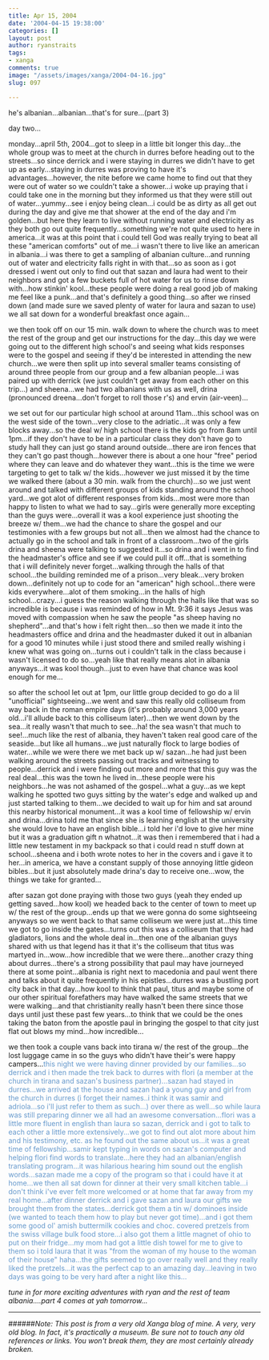 ```yaml
---
title: Apr 15, 2004
date: '2004-04-15 19:38:00'
categories: []
layout: post
author: ryanstraits
tags:
- xanga
comments: true
image: "/assets/images/xanga/2004-04-16.jpg"
slug: 097

---
```

he's albanian...albanian...that's for sure...(part 3)

<!-- break -->

day two...

monday...april 5th, 2004...got to sleep in a little bit longer this day...the whole group was to meet at the church in durres before heading out to the streets...so since derrick and i were staying in durres we didn't have to get up as early...staying in durres was proving to have it's advantages...however, the nite before we came home to find out that they were out of water so we couldn't take a shower...i woke up praying that i could take one in the morning but they informed us that they were still out of water...yummy...see i enjoy being clean...i could be as dirty as all get out during the day and give me that shower at the end of the day and i'm golden...but here they learn to live without running water and electricity as they both go out quite frequently...something we're not quite used to here in america...it was at this point that i could tell God was really trying to beat all these "american comforts" out of me...i wasn't there to live like an american in albania...i was there to get a sampling of albanian culture...and running out of water and electricity falls right in with that...so as soon as i got dressed i went out only to find out that sazan and laura had went to their neighbors and got a few buckets full of hot water for us to rinse down with...how stinkin' kool...these people were doing a real good job of making me feel like a punk...and that's definitely a good thing...so after we rinsed down (and made sure we saved plenty of water for laura and sazan to use) we all sat down for a wonderful breakfast once again...

we then took off on our 15 min. walk down to where the church was to meet the rest of the group and get our instructions for the day...this day we were going out to the different high school's and seeing what kids responses were to the gospel and seeing if they'd be interested in attending the new church...we were then split up into several smaller teams consisting of around three people from our group and a few albanian people...i was paired up with derrick (we just couldn't get away from each other on this trip...) and sheena...we had two albanians with us as well, drina (pronounced dreena...don't forget to roll those r's) and ervin (air-veen)...

we set out for our particular high school at around 11am...this school was on the west side of the town...very close to the adriatic...it was only a few blocks away...so the deal w/ high school there is the kids go from 8am until 1pm...if they don't have to be in a particular class they don't have go to study hall they can just go stand around outside...there are iron fences that they can't go past though...however there is about a one hour "free" period where they can leave and do whatever they want...this is the time we were targeting to get to talk w/ the kids...however we just missed it by the time we walked there (about a 30 min. walk from the church)...so we just went around and talked with different groups of kids standing around the school yard...we got alot of different responses from kids...most were more than happy to listen to what we had to say...girls were generally more excepting than the guys were...overall it was a kool experience just shooting the breeze w/ them...we had the chance to share the gospel and our testimonies with a few groups but not all...then we almost had the chance to actually go in the school and talk in front of a classroom...two of the girls drina and sheena were talking to suggested it...so drina and i went in to find the headmaster's office and see if we could pull it off...that is something that i will definitely never forget...walking through the halls of that school...the building reminded me of a prison...very bleak...very broken down...definitely not up to code for an "american" high school...there were kids everywhere...alot of them smoking...in the halls of high school...crazy...i guess the reason walking through the halls like that was so incredible is because i was reminded of how in Mt. 9:36 it says Jesus was moved with compassion when he saw the people "as sheep having no shepherd"...and that's how i felt right then...so then we made it into the headmasters office and drina and the headmaster duked it out in albanian for a good 10 minutes while i just stood there and smiled really wishing i knew what was going on...turns out i couldn't talk in the class because i wasn't licensed to do so...yeah like that really means alot in albania anyways...it was kool though...just to even have that chance was kool enough for me...

so after the school let out at 1pm, our little group decided to go do a lil "unofficial" sightseeing...we went and saw this really old colliseum from way back in the roman empire days (it's probably around 3,000 years old...i'll allude back to this colliseum later)...then we went down by the sea...it really wasn't that much to see...ha! the sea wasn't that much to see!...much like the rest of albania, they haven't taken real good care of the seaside...but like all humans...we just naturally flock to large bodies of water...while we were there we met back up w/ sazan...he had just been walking around the streets passing out tracks and witnessing to people...derrick and i were finding out more and more that this guy was the real deal...this was the town he lived in...these people were his neighbors...he was not ashamed of the gospel...what a guy...as we kept walking he spotted two guys sitting by the water's edge and walked up and just started talking to them...we decided to wait up for him and sat around this nearby historical monument...it was a kool time of fellowship w/ ervin and drina...drina told me that since she is learning english at the university she would love to have an english bible...i told her i'd love to give her mine but it was a graduation gift n whatnot...it was then i remembered that i had a little new testament in my backpack so that i could read n stuff down at school...sheena and i both wrote notes to her in the covers and i gave it to her...in america, we have a constant supply of those annoying little gideon bibles...but it just absolutely made drina's day to receive one...wow, the things we take for granted...

after sazan got done praying with those two guys (yeah they ended up getting saved...how kool) we headed back to the center of town to meet up w/ the rest of the group...ends up that we were gonna do some sightseeing anyways so we went back to that same colliseum we were just at...this time we got to go inside the gates...turns out this was a colliseum that they had gladiators, lions and the whole deal in...then one of the albanian guys shared with us that legend has it that it's the colliseum that titus was martyed in...wow...how incredible that we were there...another crazy thing about durres...there's a strong possibility that paul may have journeyed there at some point...albania is right next to macedonia and paul went there and talks about it quite frequently in his epistles...durres was a bustling port city back in that day...how kool to think that paul, titus and maybe some of our other spiritual forefathers may have walked the same streets that we were walking...and that christianity really hasn't been there since those days until just these past few years...to think that we could be the ones taking the baton from the apostle paul in bringing the gospel to that city just flat out blows my mind...how incredible...

we then took a couple vans back into tirana w/ the rest of the group...the lost luggage came in so the guys who didn't have their's were happy campers...<span style="color:#6699cc;">this night we were having dinner provided by our families...so derrick and i then made the trek back to durres with flori (a member at the church in tirana and sazan's business partner)...sazan had stayed in durres...we arrived at the house and sazan had a young guy and girl from the church in durres (i forget their names..i think it was samir and adriola...so i'll just refer to them as such...) over there as well...so while laura was still preparing dinner we all had an awesome conversation...flori was a little more fluent in english than laura so sazan, derrick and i got to talk to each other a little more extensively...we got to find out alot more about him and his testimony, etc. as he found out the same about us...it was a great time of fellowship...samir kept typing in words on sazan's computer and helping flori find words to translate...here they had an albanian/english translating program...it was hilarious hearing him sound out the english words...sazan made me a copy of the program so that i could have it at home...we then all sat down for dinner at their very small kitchen table...i don't think i've ever felt more welcomed or at home that far away from my real home...after dinner derrick and i gave sazan and laura our gifts we brought them from the states...derrick got them a tin w/ dominoes inside (we wanted to teach them how to play but never got time)...and i got them some good ol' amish buttermilk cookies and choc. covered pretzels from the swiss village bulk food store...i also got them a little magnet of ohio to put on their fridge...my mom had got a little dish towel for me to give to them so i told laura that it was "from the woman of my house to the woman of their house" haha...the gifts seemed to go over really well and they really liked the pretzels...it was the perfect cap to an amazing day...leaving in two days was going to be very hard after a night like this...</span>

<em>tune in for more exciting adventures with ryan and the rest of team albania....part 4 comes at yah tomorrow...</em>

---

######*Note: This post is from a very old Xanga blog of mine. A very, very old blog. In fact, it's practically a museum. Be sure not to touch any old references or links. You won't break them, they are most certainly already broken.*